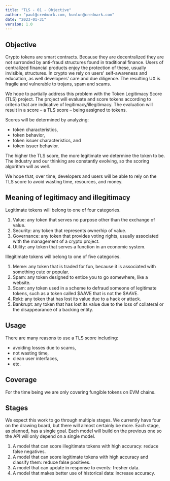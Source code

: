 ```yaml
---
title: "TLS - 01 - Objective"
author: "paul@credmark.com, kunlun@credmark.com"
date: "2023-01-31"
version: 1.0
---
```



## Objective

Crypto tokens are smart contracts. Because they are decentralized they are not surronded by anti-fraud structures found in traditional finance. Users of centralized financial products enjoy the protection of these, usually invisible, structures. In crypto we rely on users' self-awareness and education, as well developers' care and due diligence. The resulting UX is fragile and vulnerable to trojans, spam and scams.

We hope to partially address this problem with the Token Legitimacy Score (TLS) project. The project will evaluate and score tokens according to criteria that are indicative of legitimacy/illegitimacy. The evaluation will result in a score – a TLS score – being assigned to tokens. 

Scores will be determined by analyzing:

* token characteristics,
* token behavior, 
* token issuer characteristics, and 
* token issuer behavior. 

The higher the TLS score, the more legitimate we determine the token to be. The industry and our thinking are constantly evolving, so the scoring algorithm will as well.

We hope that, over time, developers and users will be able to rely on the TLS score to avoid wasting time, resources, and money.

## Meaning of legitimacy and illegitimacy

Legitimate tokens will belong to one of four categories.

1. Value: any token that serves no purpose other than the exchange of value.
2. Security: any token that represents ownerhip of value.
3. Governance: any token that provides voting rights, usually associated with the management of a crypto project.
4. Utility: any token that serves a function in an economic system.

Illegitimate tokens will belong to one of five categories.

1. Meme: any token that is traded for fun, because it is associated with something cute or popular.
2. Spam: any token designed to entice you to go somewhere, like a website.
3. Scam: any token used in a scheme to defraud someone of legitimate tokens, such as a token called $AAVE that is not the $AAVE.
4. Rekt: any token that has lost its value due to a hack or attack.
5. Bankrupt: any token that has lost its value due to the loss of collateral or the disappearance of a backing entity.

## Usage

There are many reasons to use a TLS score including:

* avoiding losses due to scams,
* not wasting time,
* clean user interfaces, 
* etc.

## Coverage

For the time being we are only covering fungible tokens on EVM chains.

## Stages

We expect this work to go through multiple stages. We currently have four on the drawing board, but there will almost certainly be more. Each stage, as planned, has a single goal. Each model will build on the previous one so the API will only depend on a single model.

1. A model that can score illegitimate tokens with high accuracy: reduce false negatives.
2. A model that can score legitimate tokens with high accuracy and classify them: reduce false positives.
3. A model that can update in response to events: fresher data.
4. A model that makes better use of historical data: increase accuracy.

